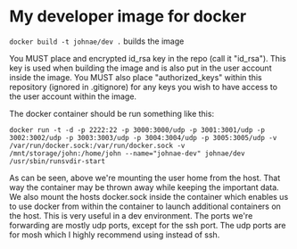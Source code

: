 # My developer image for docker

```docker build -t johnae/dev .``` builds the image

You MUST place and encrypted id_rsa key in the repo (call it "id_rsa"). This key is used when building the image and is also put in the user account inside the image.
You MUST also place "authorized_keys" within this repository (ignored in .gitignore) for any keys you wish to have access to the user account within the image.

The docker container should be run something like this:

```docker run -t -d -p 2222:22 -p 3000:3000/udp -p 3001:3001/udp -p 3002:3002/udp -p 3003:3003/udp -p 3004:3004/udp -p 3005:3005/udp -v /var/run/docker.sock:/var/run/docker.sock -v /mnt/storage/john:/home/john --name="johnae-dev" johnae/dev /usr/sbin/runsvdir-start```

As can be seen, above we're mounting the user home from the host. That way the container may be thrown away while keeping the important data. We also mount the hosts docker.sock inside the container which enables us to use docker from within the container to launch additional containers on the host. This is very useful in a dev environment. The ports we're forwarding are mostly udp ports, except for the ssh port. The udp ports are for mosh which I highly recommend using instead of ssh.